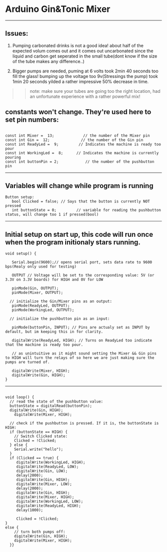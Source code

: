 # Arduino Gin&Tonic Mixer
____
## Issues: 
 1. Pumping carbonated drinks is not a good idea! about half of the expected volum comes out and it comes out uncarbonated since the liquid and carbon get seperated in the small tube(dont know if the size of the tube makes any difference..)

2. Bigger pumps are needed, puming at 6 volts took 2min 40 seconds too fill the glass! bumping up the voltage too 9v(Stressings the pump) took 1min 20 seconds yilded a rather impressive 50% decrease in time.

> > note: make sure your tubes are going too the right location, had an unfortunate experience with a rather powerful mix! 

 ## constants won't change. They're used here to set pin numbers:

```

const int Mixer =  13;             // the number of the Mixer pin
const int Gin =  12;              // the number of the Gin pin
const int ReadyLed =  9;         // Indicates the machine is ready too pour
const int WorkingLed =  8;      // Indicates the machine is currently pouring
const int buttonPin = 2;            // the number of the pushbutton pin
```
_____

## Variables will change while program is running

```
Button setup:
   bool Clicked = false; // Says that the button is currently NOT pressed
   int buttonState = 0;         // variable for reading the pushbutton status, will change too 1 if pressed(bool)
```
____

## Initial setup on start up, this code will run once when the program initionaly stars running.

```
void setup() {

   Serial.begin(9600);// opens serial port, sets data rate to 9600 bps(Realy only used for testing)
   
   OUTPUT // Voltage will be set to the corresponding value: 5V (or 3.3V on 3.3V boards) for HIGH and 0V for LOW
   
   pinMode(Gin, OUTPUT); 
   pinMode(Mixer, OUTPUT);
   
  // initialize the Gin/Mixer pins as an output:
   pinMode(ReadyLed, OUTPUT);
   pinMode(WorkingLed, OUTPUT);
   
  // initialize the pushbutton pin as an input:
  
   pinMode(buttonPin, INPUT); // Pins are actualy set as INPUT by default, but im keeping this in for clarity.
   
   digitalWrite(ReadyLed, HIGH); // Turns on ReadyLed too indicate that the machine is ready too pour.
   
   // as unintuitive as it might sound setting the Mixer && Gin pins to HIGH will turn the relays of so here we are just making sure the pumps are turned of.
   
   digitalWrite(Mixer, HIGH);
   digitalWrite(Gin, HIGH);
}
```

____

```

void loop() {
  // read the state of the pushbutton value:
  buttonState = digitalRead(buttonPin);
  digitalWrite(Gin, HIGH);
    digitalWrite(Mixer, HIGH);
      
  // check if the pushbutton is pressed. If it is, the buttonState is HIGH:
  if (buttonState == HIGH) {
    // Switch Clicked state:
    Clicked = !Clicked;
  } else {
    Serial.write("hello");
  }
  if (Clicked == true) {
     digitalWrite(WorkingLed, HIGH);
     digitalWrite(ReadyLed, LOW);
     digitalWrite(Gin, LOW);
     delay(2000);
     digitalWrite(Gin, HIGH);
     digitalWrite(Mixer, LOW);
     delay(2000);
     digitalWrite(Gin, HIGH);
     digitalWrite(Mixer, HIGH);
     digitalWrite(WorkingLed, LOW);
     digitalWrite(ReadyLed, HIGH);
     delay(1000);
     
     Clicked = !Clicked;
}
else {
    // turn both pumps off:
    digitalWrite(Gin, HIGH);
    digitalWrite(Mixer, HIGH);
  }}

```

